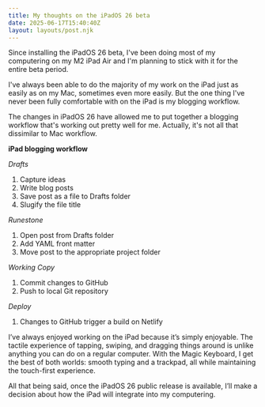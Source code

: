 ```yaml
---
title: My thoughts on the iPadOS 26 beta
date: 2025-06-17T15:40:40Z
layout: layouts/post.njk
---
```


Since installing the iPadOS 26 beta, I've been doing most of my computering on my M2 iPad Air and I'm planning to stick with it for the entire beta period. 

I've always been able to do the majority of my work on the iPad just as easily as on my Mac, sometimes even more easily. But the one thing I've never been fully comfortable with on the iPad is my blogging workflow. 

The changes in iPadOS 26 have allowed me to put together a blogging workflow that's working out pretty well for me. Actually, it's not all that dissimilar to Mac workflow.  

**iPad blogging workflow**

*Drafts*

1. Capture ideas
2. Write blog posts
3. Save post as a file to Drafts folder
4. Slugify the file title

*Runestone*

1. Open post from Drafts folder
2. Add YAML front matter
3. Move post to the appropriate project folder

*Working Copy*

1. Commit changes to GitHub
2. Push to local Git repository

*Deploy*

1. Changes to GitHub trigger a build on Netlify

I’ve always enjoyed working on the iPad because it’s simply enjoyable. The tactile experience of tapping, swiping, and dragging things around is unlike anything you can do on a regular computer. With the Magic Keyboard, I get the best of both worlds: smooth typing and a trackpad, all while maintaining the touch-first experience.

All that being said, once the iPadOS 26 public release is available, I’ll make a decision about how the iPad will integrate into my computering.
